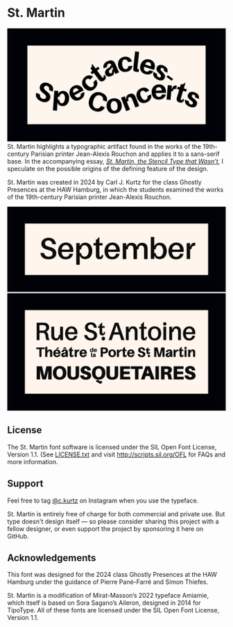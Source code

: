 # St. Martin
![Specimen of St. Martin Medium](documentation/specimens/StMartin-Spectacles.png)
St. Martin highlights a typographic artifact found in the works of the 19th-century Parisian printer Jean-Alexis Rouchon and applies it to a sans-serif base. In the accompanying essay, [*St. Martin, the Stencil Type that Wasn’t*](https://carljkurtz.de/pages/stmartin/index.html), I speculate on the possible origins of the defining feature of the design.

St. Martin was created in 2024 by Carl J. Kurtz for the class Ghostly Presences at the HAW Hamburg, in which the students examined the works of the 19th-century Parisian printer Jean-Alexis Rouchon.

![Specimen of St. Martin Regular](documentation/specimens/StMartin-September.png)
![Specimen of St. Martin](documentation/specimens/StMartin-RueAntoine.png)
## License
The St. Martin font software is licensed under the SIL Open Font License, Version 1.1. (See [LICENSE.txt](LICENSE.txt) and visit http://scripts.sil.org/OFL for FAQs and more information.

## Support
Feel free to tag [@c.kurtz](https://www.instagram.com/c.kurtz/) on Instagram when you use the typeface.

St. Martin is entirely free of charge for both commercial and private use. But type doesn't design itself — so please consider sharing this project with a fellow designer, or even support the project by sponsoring it here on GitHub.

## Acknowledgements
This font was designed for the 2024 class Ghostly Presences at the HAW Hamburg under the guidance of Pierre Pané-Farré and Simon Thiefes.

St. Martin is a modification of Mirat-Masson’s 2022 typeface Amiamie, which itself is based on Sora Sagano’s Aileron, designed in 2014 for TipoType. All of these fonts are licensed under the SIL Open Font License, Version 1.1. 